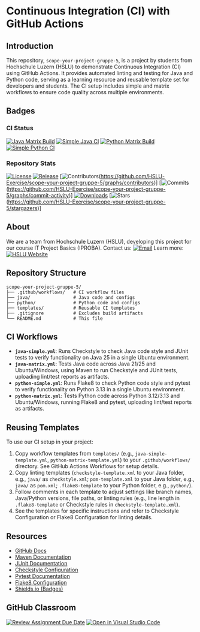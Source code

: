 # Continuous Integration (CI) with GitHub Actions

## Introduction
This repository, `scope-your-project-gruppe-5`, is a project by students from Hochschule Luzern (HSLU) to demonstrate Continuous Integration (CI) using GitHub Actions. It provides automated linting and testing for Java and Python code, serving as a learning resource and reusable template set for developers and students. The CI setup includes simple and matrix workflows to ensure code quality across multiple environments.

## Badges

### CI Status
[![Java Matrix Build](https://github.com/HSLU-Exercise/scope-your-project-gruppe-5/actions/workflows/java-matrix.yml/badge.svg)](https://github.com/HSLU-Exercise/scope-your-project-gruppe-5/actions/workflows/java-matrix.yml) [![Simple Java CI](https://github.com/HSLU-Exercise/scope-your-project-gruppe-5/actions/workflows/java-simple.yml/badge.svg)](https://github.com/HSLU-Exercise/scope-your-project-gruppe-5/actions/workflows/java-simple.yml) [![Python Matrix Build](https://github.com/HSLU-Exercise/scope-your-project-gruppe-5/actions/workflows/python-matrix.yml/badge.svg)](https://github.com/HSLU-Exercise/scope-your-project-gruppe-5/actions/workflows/python-matrix.yml) [![Simple Python CI](https://github.com/HSLU-Exercise/scope-your-project-gruppe-5/actions/workflows/python-simple.yml/badge.svg)](https://github.com/HSLU-Exercise/scope-your-project-gruppe-5/actions/workflows/python-simple.yml)

### Repository Stats
[![License](https://img.shields.io/badge/License-MIT-blue.svg)](https://github.com/HSLU-Exercise/scope-your-project-gruppe-5?tab=MIT-1-ov-file) [![Release](https://img.shields.io/github/v/release/HSLU-Exercise/scope-your-project-gruppe-5?color=blue)](https://github.com/HSLU-Exercise/scope-your-project-gruppe-5/releases) [![Contributors](https://img.shields.io/github/contributors/HSLU-Exercise/scope-your-project-gruppe-5)(https://github.com/HSLU-Exercise/scope-your-project-gruppe-5/graphs/contributors)] [![Commits](https://img.shields.io/github/commit-activity/m/HSLU-Exercise/scope-your-project-gruppe-5)(https://github.com/HSLU-Exercise/scope-your-project-gruppe-5/graphs/commit-activity)] [![Downloads](https://img.shields.io/github/downloads/HSLU-Exercise/scope-your-project-gruppe-5/total?color=blue&logo=github)](https://github.com/HSLU-Exercise/scope-your-project-gruppe-5/releases) [![Stars](https://img.shields.io/github/stars/HSLU-Exercise/scope-your-project-gruppe-5?style=social)(https://github.com/HSLU-Exercise/scope-your-project-gruppe-5/stargazers)]

## About
We are a team from Hochschule Luzern (HSLU), developing this project for our course IT Project Basics (IPROBA).
Contact us: [![Email](https://img.shields.io/badge/📧-Team%20Email-blue?style=flat&logo=gmail&logoColor=white)](mailto:shayan.guhathasan@stud-hslu.ch,david.redzic@stud.hslu.ch,abdelrahman.mahfouz@stud.hslu.ch,satyen.tripathi@stud.hslu.ch,simon.linggi@stud.hslu.ch)
Learn more: [![HSLU Website](https://img.shields.io/badge/HSLU-Visit%20Website-blue?style=flat&logo=googlechrome&logoColor=white)](https://www.hslu.ch/de-ch/informatik/)

## Repository Structure
```
scope-your-project-gruppe-5/
├── .github/workflows/   # CI workflow files
├── java/                # Java code and configs
├── python/              # Python code and configs
├── templates/           # Reusable CI templates
├── .gitignore           # Excludes build artifacts
└── README.md            # This file
```

## CI Workflows
- **`java-simple.yml`**: Runs Checkstyle to check Java code style and JUnit tests to verify functionality on Java 25 in a single Ubuntu environment.
- **`java-matrix.yml`**: Tests Java code across Java 21/25 and Ubuntu/Windows, using Maven to run Checkstyle and JUnit tests, uploading lint/test reports as artifacts.
- **`python-simple.yml`**: Runs Flake8 to check Python code style and pytest to verify functionality on Python 3.13 in a single Ubuntu environment.
- **`python-matrix.yml`**: Tests Python code across Python 3.12/3.13 and Ubuntu/Windows, running Flake8 and pytest, uploading lint/test reports as artifacts.

## Reusing Templates
To use our CI setup in your project:
1. Copy workflow templates from `templates/` (e.g., `java-simple-template.yml`, `python-matrix-template.yml`) to your `.github/workflows/` directory. See GitHub Actions Workflows for setup details.
2. Copy linting templates (`checkstyle-template.xml` to your Java folder, e.g., `java/` as `checkstyle.xml`; `pom-template.xml` to your Java folder, e.g., `java/` as `pom.xml`; `.flake8-template` to your Python folder, e.g., `python/`).
3. Follow comments in each template to adjust settings like branch names, Java/Python versions, file paths, or linting rules (e.g., line length in `.flake8-template` or Checkstyle rules in `checkstyle-template.xml`).
4. See the templates for specific instructions and refer to Checkstyle Configuration or Flake8 Configuration for linting details.

## Resources
- [GitHub Docs](https://docs.github.com/en/actions/using-workflows)
- [Maven Documentation](https://maven.apache.org/guides/)
- [JUnit Documentation](https://docs.junit.org/)
- [Checkstyle Configuration](https://checkstyle.sourceforge.io/config.html)
- [Pytest Documentation](https://docs.pytest.org/)
- [Flake8 Configuration](https://flake8.pycqa.org/en/latest/user/configuration.html)
- [Shields.io (Badges)](https://shields.io/)

## GitHub Classroom
[![Review Assignment Due Date](https://classroom.github.com/assets/deadline-readme-button-22041afd0340ce965d47ae6ef1cefeee28c7c493a6346c4f15d667ab976d596c.svg)](https://classroom.github.com/a/YOGwUpA-)
[![Open in Visual Studio Code](https://classroom.github.com/assets/open-in-vscode-2e0aaae1b6195c2367325f4f02e2d04e9abb55f0b24a779b69b11b9e10269abc.svg)](https://classroom.github.com/online_ide?assignment_repo_id=20510281&assignment_repo_type=AssignmentRepo)

